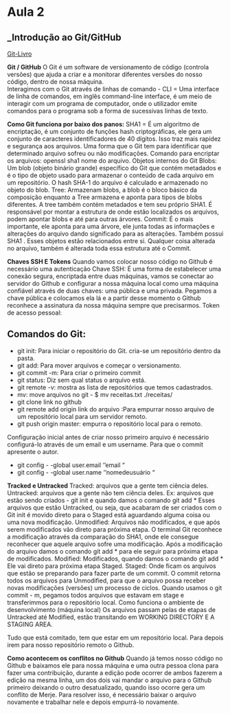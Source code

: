 # Aula 2
## _Introdução ao Git/GitHub

[Git-Livro](https://git-scm.com/book/en/v2)

**Git / GitHub**
O Git é um software de versionamento de código (controla versões)  que ajuda a criar e a monitorar diferentes versões do nosso código, dentro de nossa máquina.  
Interagimos com o Git através de linhas de comando - CLI = Uma interface de linha de comandos, em inglês command-line interface, é um meio de interagir com um programa de computador, onde o utilizador emite comandos para o programa sob a forma de sucessivas linhas de texto.


**Como Git funciona por  baixo dos panos:**
SHA1 = É um algoritmo de encriptação, é um conjunto de funções  hash criptográficas, ele gera um conjunto de caracteres identificadores de 40 dígitos. Isso traz mais rapidez e segurança  aos arquivos.
Uma forma que o Git tem para identificar que determinado arquivo sofreu ou não modificações.
Comando para encriptar os arquivos: openssl sha1 nome do arquivo.
Objetos internos do Git
Blobs: Um blob (objeto binário grande) específico do Git que contém metadados e é o tipo de objeto usado para armazenar o conteúdo de cada arquivo em um repositório. O hash SHA-1 do arquivo é calculado e armazenado no objeto do blob. 
Tree: Armazenam blobs, a blob é o bloco básico da composição enquanto a Tree armazena e aponta para tipos de blobs diferentes. A tree também contém metadados e tem seu próprio SHA1. É responsável por montar a estrutura de onde estão localizados os arquivos, podem apontar blobs e até para outras árvores. 
Commit: É o mais importante, ele aponta para uma árvore, ele junta todas as informações e alterações do arquivo dando significado para as alterações. Também possui SHA1 . 
Esses objetos estão relacionados entre si. Qualquer coisa alterada no arquivo, também é alterada toda essa estrutura até o Commit. 

**Chaves SSH E Tokens**
 Quando vamos colocar nosso código no Github é necessário uma autenticação 
Chave SSH: É uma forma de estabelecer uma conexão segura, encriptada entre duas máquinas, vamos se conectar ao servidor do Github e configurar a nossa máquina local como uma máquina confiável através de duas chaves: uma pública e uma privada. Pegamos a chave pública e colocamos ela lá e a partir desse momento o Github reconhece a assinatura da nossa máquina sempre que precisarmos.
Token de acesso pessoal:



## Comandos do Git:


- git init: Para iniciar o repositório do Git. cria-se um repositório dentro da pasta. 
- git add: Para mover arquivos e começar o versionamento.
- git commit -m: Para criar o primeiro commit
- git status: Diz sem qual status o arquivo está.
- git remote -v: mostra as lista de repositórios que temos cadastrados.
- mv: move arquivos no git - $ mv receitas.txt ./receitas/
- git clone link no github
- git remote add origin link do arquivo :Para empurrar nosso arquivo de um repositório local para um servidor remoto. 
- git push origin master: empurra o repositório local para o remoto.

Configuração inicial antes de criar nosso primeiro arquivo é necessário configurá-lo através de um email e um username. Para que o commit apresente o autor. 

 - git config - -global user.email ‘’email “ 
 - git config - -global user.name ‘’nomedeusuário “ 

**Tracked e Untracked**
Tracked: arquivos que a gente tem ciência deles. 
Untracked: arquivos que a gente não tem ciência deles. Ex: arquivos que estão sendo criados - git init e quando damos o comando git add * Esses arquivos que estão Untracked, ou seja, que acabaram de ser criados com o Git init é movido direto para o Staged está aguardando alguma coisa ou uma nova modificação.
Unmodified: Arquivos não modificados, e que após serem modificados vão direto para próxima etapa. O terminal Git reconhece a modificação através da comparação do SHA1, onde ele consegue reconhecer que aquele arquivo sofre uma modificação. Após a modificação do arquivo damos o comando git add * para ele seguir para próxima etapa de modificados. 
Modified: Modificados, quando damos o comando git add * Ele vai direto para próxima etapa Staged. 
Staged: Onde ficam os arquivos que estão se preparando para fazer parte de um commit. O commit retorna todos os arquivos para Unmodified, para que o arquivo possa receber novas modificações (versões) um processo de ciclos. 
Quando usamos o git commit - m, pegamos todos arquivos que estavam em stage e transferimmos para o repositório local. 
Como funciona o ambiente de desenvolvimento (máquina local)
Os arquivos passam pelas de etapas de Untracked até Modified, estão transitando em WORKING DIRECTORY E A STAGING AREA. 

Tudo que está comitado, tem que estar em um repositório local. Para depois irem para nosso repositório remoto o Github.

**Como acontecem os conflitos no Github**
Quando já temos nosso código no Github e baixamos ele para nossa máquina e uma outra pessoa clona para fazer uma contribuição, durante a edição pode ocorrer de ambos fazerem a edição na mesma linha, um dos dois vai mandar o arquivo para o Github primeiro deixando o outro desatualizado, quando isso ocorre gera um conflito de Merje. Para resolver isso, é necessário baixar o arquivo novamente e trabalhar nele e depois empurrá-lo novamente. 













